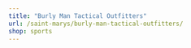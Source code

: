 ```yaml
---
title: "Burly Man Tactical Outfitters"
url: /saint-marys/burly-man-tactical-outfitters/
shop: sports
---
```

